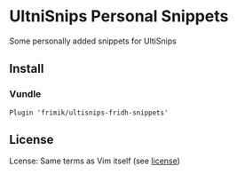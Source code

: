 UltniSnips Personal Snippets
===

Some personally added snippets for UltiSnips

Install
---

### Vundle

``` vim
Plugin 'frimik/ultisnips-fridh-snippets'
```

## License

Lcense: Same terms as Vim itself (see [license](http://vimdoc.sourceforge.net/htmldoc/uganda.html#license))
